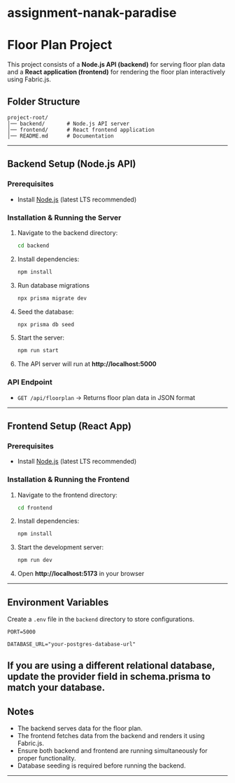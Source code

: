 # assignment-nanak-paradise

# Floor Plan Project

This project consists of a **Node.js API (backend)** for serving floor plan data and a **React application (frontend)** for rendering the floor plan interactively using Fabric.js.

## Folder Structure
```
project-root/
│── backend/       # Node.js API server
│── frontend/      # React frontend application
│── README.md      # Documentation
```

---

## Backend Setup (Node.js API)
### Prerequisites
- Install [Node.js](https://nodejs.org/) (latest LTS recommended)

### Installation & Running the Server
1. Navigate to the backend directory:
   ```sh
   cd backend
   ```
2. Install dependencies:
   ```sh
   npm install
   ```
3. Run database migrations
   ```sh
   npx prisma migrate dev
   ```
4. Seed the database:
   ```sh
   npx prisma db seed
   ```
4. Start the server:
   ```sh
   npm run start
   ```
4. The API server will run at **http://localhost:5000**

### API Endpoint
- `GET /api/floorplan` → Returns floor plan data in JSON format

---

## Frontend Setup (React App)
### Prerequisites
- Install [Node.js](https://nodejs.org/) (latest LTS recommended)

### Installation & Running the Frontend
1. Navigate to the frontend directory:
   ```sh
   cd frontend
   ```
2. Install dependencies:
   ```sh
   npm install
   ```
3. Start the development server:
   ```sh
   npm run dev
   ```
4. Open **http://localhost:5173** in your browser 

---

## Environment Variables 
Create a `.env` file in the `backend` directory to store configurations.

```
PORT=5000
```
```
DATABASE_URL="your-postgres-database-url"
```
If you are using a different relational database, update the provider field in schema.prisma to match your database.
---

## Notes
- The backend serves data for the floor plan.
- The frontend fetches data from the backend and renders it using Fabric.js.
- Ensure both backend and frontend are running simultaneously for proper functionality.
- Database seeding is required before running the backend.
---


